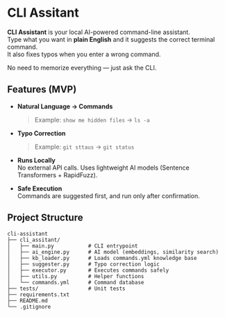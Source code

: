 # CLI Assitant

**CLI Assistant** is your local AI-powered command-line assistant.  
Type what you want in **plain English** and it suggests the correct terminal command.  
It also fixes typos when you enter a wrong command.  

No need to memorize everything — just ask the CLI.


## Features (MVP)
- **Natural Language → Commands**  
  > Example: `show me hidden files` → `ls -a`

- **Typo Correction**  
  > Example: `git sttaus` → `git status`

- **Runs Locally**  
  No external API calls. Uses lightweight AI models (Sentence Transformers + RapidFuzz). 

- **Safe Execution**  
  Commands are suggested first, and run only after confirmation.

## Project Structure

```
cli-assistant
├── cli_assitant/
│   ├── main.py           # CLI entrypoint
│   ├── ai_engine.py      # AI model (embeddings, similarity search)
│   ├── kb_loader.py      # Loads commands.yml knowledge base
│   ├── suggester.py      # Typo correction logic
│   ├── executor.py       # Executes commands safely
│   ├── utils.py          # Helper functions
│   └── commands.yml      # Command database
├── tests/                # Unit tests
├── requirements.txt
├── README.md
└── .gitignore
```